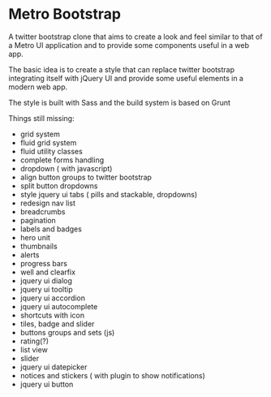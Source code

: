 # Metro Bootstrap #

A twitter bootstrap clone that aims to create a look and feel similar to that of a Metro UI application and to provide some components useful in a web app.


The basic idea is to create a style that can replace twitter bootstrap integrating itself with jQuery UI and provide some useful elements in a modern web app.

The style is built with Sass and the build system is based on Grunt

Things still missing:

- grid system
- fluid grid system
- fluid utility classes
- complete forms handling
- dropdown ( with javascript)
- align button groups to twitter bootstrap 
- split button dropdowns
- style jquery ui tabs ( pills and stackable, dropdowns)
- redesign nav list
- breadcrumbs 
- pagination
- labels and badges
- hero unit
- thumbnails 
- alerts
- progress bars
- well and clearfix
- jquery ui dialog
- jquery ui tooltip
- jquery ui accordion
- jquery ui autocomplete
- shortcuts with icon
- tiles, badge and slider
- buttons groups and sets (js)
- rating(?)
- list view
- slider
- jquery ui datepicker
- notices and stickers ( with plugin to show notifications)
- jquery ui button